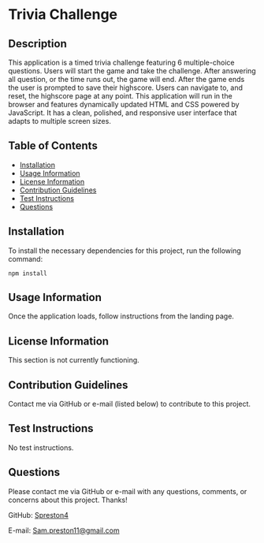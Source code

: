 
  # Trivia Challenge

  ## Description

  This application is a timed trivia challenge featuring 6 multiple-choice questions. Users will start the game and take the challenge. After answering all question, or the time runs out, the game will end. After the game ends the user is prompted to save their highscore. Users can navigate to, and reset, the highscore page at any point. This application will run in the browser and features dynamically updated HTML and CSS powered by JavaScript. It has a clean, polished, and responsive user interface that adapts to multiple screen sizes.

  ## Table of Contents

  - [Installation](#installation)
  - [Usage Information](#usage-information)
  - [License Information](#license-information)
  - [Contribution Guidelines](#contribution-guidelines)
  - [Test Instructions](#test-instructions)
  - [Questions](#questions)

  ## Installation
  To install the necessary dependencies for this project, run the following command:

  ```
  npm install
  ```

  ## Usage Information

  Once the application loads, follow instructions from the landing page.

  ## License Information
  This section is not currently functioning.

  ## Contribution Guidelines

  Contact me via GitHub or e-mail (listed below) to contribute to this project.

  ## Test Instructions

  No test instructions.

  ## Questions

  Please contact me via GitHub or e-mail with any questions, comments, or concerns about this project. Thanks!

  GitHub: [Spreston4](https://github.com/Spreston4)

  E-mail: [Sam.preston11@gmail.com](mailto:Sam.preston11@gmail.com)

